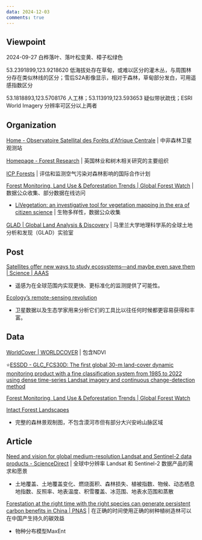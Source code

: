 ```yaml
---
data: 2024-12-03
comments: true
---
```


## Viewpoint

2024-09-27 白桦落叶、落叶松变黄、樟子松绿色

53.2391899,123.9218620 低海拔处存在草甸，或难以区分的灌木丛，与周围林分存在类似林线的区分；雪后S2A影像显示，相对于森林，草甸部分发白，可用遥感指数区分

53.1818893,123.5708176 人工林；53.113919,123.593653 疑似带状疏伐；ESRI World Imagery 分辨率可区分以上两者

## Organization

[Home - Observatoire Satellital des Forêts d'Afrique Centrale](https://osfac.net/index.php) | 中非森林卫星观测站

[Homepage - Forest Research](https://www.forestresearch.gov.uk/) | 英国林业和树木相关研究的主要组织

[ICP Forests](https://icp-forests.net/) | 评估和监测空气污染对森林影响的国际合作计划

[Forest Monitoring, Land Use & Deforestation Trends | Global Forest Watch](https://www.globalforestwatch.org/) | 数据公众收集、部分数据在线访问

- [LiVegetation: an investigative tool for vegetation mapping in the era of citizen science](https://www.sciengine.com/SSV/doi/10.1360/SSV-2020-0209) | 生物多样性，数据公众收集

[GLAD | Global Land Analysis & Discovery](https://glad.umd.edu/) | 马里兰大学地理科学系的全球土地分析和发现（GLAD）实验室

## Post

[Satellites offer new ways to study ecosystems—and maybe even save them | Science | AAAS](https://www.science.org/content/article/satellites-offer-new-ways-study-ecosystems-maybe-even-save-them)

- 遥感为在全球范围内实现更快、更标准化的监测提供了可能性。

[Ecology’s remote-sensing revolution](https://www.nature.com/articles/d41586-018-03924-9)

- 卫星数据以及生态学家用来分析它们的工具比以往任何时候都更容易获得和丰富。

## Data

[WorldCover | WORLDCOVER](https://esa-worldcover.org/en) | 包含NDVI

⭐[ESSDD - GLC_FCS30D: The first global 30-m land-cover dynamic monitoring product with a fine classification system from 1985 to 2022 using dense time-series Landsat imagery and continuous change-detection method](https://essd.copernicus.org/preprints/essd-2023-320/)

[Forest Monitoring, Land Use & Deforestation Trends | Global Forest Watch](https://www.globalforestwatch.org/)

[Intact Forest Landscapes](https://www.intactforests.org/)

- 完整的森林景观制图，不包含漠河市但有部分大兴安岭山脉区域

## Article

[Need and vision for global medium-resolution Landsat and Sentinel-2 data products - ScienceDirect](https://www.sciencedirect.com/science/article/pii/S0034425723004704) | 全球中分辨率 Landsat 和 Sentinel-2 数据产品的需求和愿景

- 土地覆盖、土地覆盖变化、燃烧面积、森林损失、植被指数、物候、动态栖息地指数、反照率、地表温度、积雪覆盖、冰范围、地表水范围和蒸散

[Forestation at the right time with the right species can generate persistent carbon benefits in China | PNAS](https://www.pnas.org/doi/10.1073/pnas.2304988120) | 在正确的时间使用正确的树种植树造林可以在中国产生持久的碳效益

- 物种分布模型MaxEnt